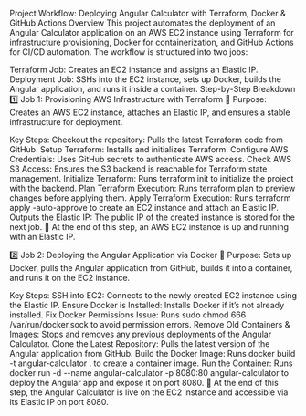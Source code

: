 Project Workflow: Deploying Angular Calculator with Terraform, Docker & GitHub Actions
Overview
This project automates the deployment of an Angular Calculator application on an AWS EC2 instance using Terraform for infrastructure provisioning, Docker for containerization, and GitHub Actions for CI/CD automation. The workflow is structured into two jobs:

Terraform Job: Creates an EC2 instance and assigns an Elastic IP.
Deployment Job: SSHs into the EC2 instance, sets up Docker, builds the Angular application, and runs it inside a container.
Step-by-Step Breakdown
1️⃣ Job 1: Provisioning AWS Infrastructure with Terraform
📌 Purpose: Creates an AWS EC2 instance, attaches an Elastic IP, and ensures a stable infrastructure for deployment.

Key Steps:
Checkout the repository: Pulls the latest Terraform code from GitHub.
Setup Terraform: Installs and initializes Terraform.
Configure AWS Credentials: Uses GitHub secrets to authenticate AWS access.
Check AWS S3 Access: Ensures the S3 backend is reachable for Terraform state management.
Initialize Terraform: Runs terraform init to initialize the project with the backend.
Plan Terraform Execution: Runs terraform plan to preview changes before applying them.
Apply Terraform Execution: Runs terraform apply -auto-approve to create an EC2 instance and attach an Elastic IP.
Outputs the Elastic IP: The public IP of the created instance is stored for the next job.
🚀 At the end of this step, an AWS EC2 instance is up and running with an Elastic IP.

2️⃣ Job 2: Deploying the Angular Application via Docker
📌 Purpose: Sets up Docker, pulls the Angular application from GitHub, builds it into a container, and runs it on the EC2 instance.

Key Steps:
SSH into EC2: Connects to the newly created EC2 instance using the Elastic IP.
Ensure Docker is Installed: Installs Docker if it’s not already installed.
Fix Docker Permissions Issue: Runs sudo chmod 666 /var/run/docker.sock to avoid permission errors.
Remove Old Containers & Images: Stops and removes any previous deployments of the Angular Calculator.
Clone the Latest Repository: Pulls the latest version of the Angular application from GitHub.
Build the Docker Image: Runs docker build -t angular-calculator . to create a container image.
Run the Container: Runs docker run -d --name angular-calculator -p 8080:80 angular-calculator to deploy the Angular app and expose it on port 8080.
🚀 At the end of this step, the Angular Calculator is live on the EC2 instance and accessible via its Elastic IP on port 8080.
